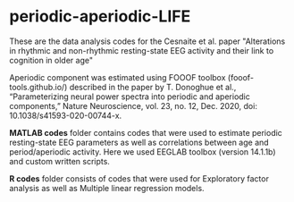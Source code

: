 # periodic-aperiodic-LIFE

<p>These are the data analysis codes for the Cesnaite et al. paper "Alterations in rhythmic and non-rhythmic resting-state EEG activity and their link to cognition in older age"</p>
<p>Aperiodic component was estimated using FOOOF toolbox (fooof-tools.github.io/) described in the paper by T. Donoghue et al., “Parameterizing neural power spectra into periodic and aperiodic components,” Nature Neuroscience, vol. 23, no. 12, Dec. 2020, doi: 10.1038/s41593-020-00744-x.</p>

**MATLAB codes** folder contains codes that were used to estimate periodic resting-state EEG parameters as well as correlations between age and period/aperiodic activity. Here we used EEGLAB toolbox (version 14.1.1b) and custom written scripts. 

**R codes** folder consists of codes that were used for Exploratory factor analysis as well as Multiple linear regression models.
